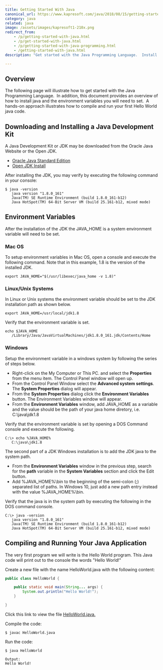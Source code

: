 ```yaml
---
title: Getting Started With Java
canonical_url: https://www.kapresoft.com/java/2018/08/15/getting-started-with-java.html
category: java
related: java
image: /assets/images/kapresoft1-210x.png
redirect_from: 
    - /p/getting-started-with-java.html
    - /p/get-started-with-java.html
    - /p/getting-started-with-java-programming.html
    - /getting-started-with-java.html
description: "Get started with the Java Programming Language.  Install java and configure environment variables. How to compile and run your first Hello World java code."

---
```


## Overview

The following page will illustrate how to get started with the Java Programming
Language.&nbsp;&nbsp;In addition, this document provides an overview of how to install
java and the environment variables you will need to set.&nbsp;&nbsp;A hands-on approach
illustrates how to compile and run your first Hello World java code.

<!--excerpt-->

## Downloading and Installing a Java Development Kit

A Java Development Kit or JDK may be downloaded from the Oracle Java Website or the Open JDK.

- <a target="_blank" href="http://www.oracle.com/technetwork/java/javase/downloads/index.html">Oracle Java Standard Edition</a>
- <a target="_blank" href="http://openjdk.java.net/install/index.html">Open JDK Install</a>

After installing the JDK, you may verify by executing the following command in your console:

```commandline
$ java -version
   java version "1.8.0_161"
   Java(TM) SE Runtime Environment (build 1.8.0_161-b12)
   Java HotSpot(TM) 64-Bit Server VM (build 25.161-b12, mixed mode)
```

<!-- ########################################################### -->

## Environment Variables

After the installation of the JDK the JAVA_HOME is a system environment variable will need to be set.

### Mac OS

To setup environment variables in Mac OS, open a console and execute the following command.
Note that in this example, 1.8 is the version of the installed JDK.

```commandline
export JAVA_HOME="$(/usr/libexec/java_home -v 1.8)"
```

### Linux/Unix Systems

In Linux or Unix systems the environment variable should be set to the JDK installation path as shown below.

```commandline
export JAVA_HOME=/usr/local/jdk1.8
```

Verify that the environment variable is set.

```commandline
echo $JAVA_HOME
   /Library/Java/JavaVirtualMachines/jdk1.8.0_161.jdk/Contents/Home
```

### Windows
Setup the environment variable in a windows system by following the series of steps below.

- Right-click on the My Computer or This PC. and select the <b>Properties</b> from the menu item. The Control Panel window will open up.
- From the Control Panel Window select the <b>Advanced system settings</b>. The <b>System Properties</b> dialog will appear.
- From the <b>System Properties</b> dialog click the <b>Environment Variables</b> button. The Environment Variables window will appear.
- From the <b>Environment Variables</b> window, add JAVA_HOME as a variable and the value should be the path of your java home diretory, i.e. C:\java\jdk1.8

Verify that the environment variable is set by opening a DOS Command console and execute the following.

```commandline
C:\> echo %JAVA_HOME%
   C:\java\jdk1.8
```

The second part of a JDK Windows installation is to add the JDK java to the system path.

- From the <b>Environment Variables</b> window in the previous step, search for the <b>path</b> variable in the <b>System Variables</b> section and click the Edit button.
- Add %JAVA_HOME%\bin to the beginning of the semi-colon (;) separated list of paths. In Windows 10, just add a new path entry instead with the value %JAVA_HOME%\bin.

Verify that the java is in the system path by executing the following in the DOS command console.

```commandline
C:\> java -version
   java version "1.8.0_161"
   Java(TM) SE Runtime Environment (build 1.8.0_161-b12)
   Java HotSpot(TM) 64-Bit Server VM (build 25.161-b12, mixed mode)
```

<!-- ########################################################### -->

## Compiling and Running Your Java Application

The very first program we will write is the Hello World program.
This Java code will print out to the console the words "Hello World!"

Create a new file with the name HelloWorld.java with the following content:

```java
public class HelloWorld {

    public static void main(String... args) {
        System.out.println("Hello World!");
    }

}
```

Click this link to view the file <a target="_blank" href="https://gist.github.com/nfet/43754fb003232e82588ca20d50e1887e">HelloWorld.java.</a>

Compile the code:

```commandline
$ javac HelloWorld.java
```

Run the code:

```commandline
$ java HelloWorld

Output:
Hello World!
```
